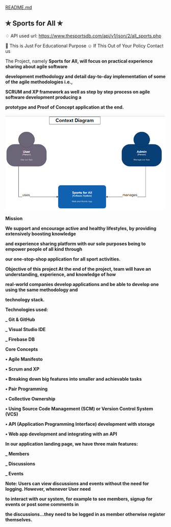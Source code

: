 <a class="js-navigation-open Link--primary" href="/KODAK-SD1/README.md" data-pjax="#repo-content-pjax-container" >README.md</a>

## ✯ Sports for All ✯

♢ API used url: https://www.thesportsdb.com/api/v1/json/2/all_sports.php

🚸 This is Just For Educational Purpose
☺ If This Out of Your Policy Contact us

The Project, namely <strong>Sports for All<strong/>, will focus on practical experience sharing about agile software

development methodology and detail day-to-day implementation of some of the agile methodologies i.e.,

SCRUM and XP framework as well as step by step process on agile software development producing a

prototype and Proof of Concept application at the end.
  

<img src="/Context_Diag.PNG" alt="context diag" style="height: 300px; width:500px;"/>
  

<strong> Mission </strong>
  
We support and encourage active and healthy lifestyles, by providing extensively boosting knowledge

and experience sharing platform with our sole purposes being to empower people of all kind through

our one-stop-shop application for all sport activities.

<strong>Objective of this project</strong>
At the end of the project, team will have an understanding, experience, and knowledge of how

real-world companies develop applications and be able to develop one using the same methodology and

technology stack.

  
<strong>Technologies used:</strong>
  
\_ Git & GitHub

\_ Visual Studio IDE

\_ Firebase DB

  
<strong>Core Concepts</strong>
  
• Agile Manifesto

• Scrum and XP

• Breaking down big features into smaller and achievable tasks

• Pair Programming

• Collective Ownership

• Using Source Code Management (SCM) or Version Control System (VCS)

• API (Application Programming Interface) development with storage

• Web app development and integrating with an API

  
In our application landing page, we have <strong>three main features</strong>:
  
\_ Members

\_ Discussions

\_ Events

<strong>Note</strong>: Users can view discussions and events without the need for logging. However, whenever User need

to interact with our system, for example to see members, signup for events or post some comments in

the discussions…they need to be logged in as member otherwise register themselves.


